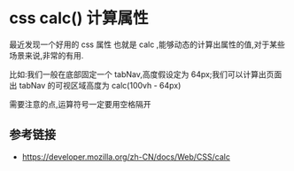# css calc() 计算属性

最近发现一个好用的 css 属性 也就是 calc ,能够动态的计算出属性的值,对于某些场景来说,非常的有用.

比如:我们一般在底部固定一个 tabNav,高度假设定为 64px;我们可以计算出页面出 tabNav 的可视区域高度为
calc(100vh - 64px)

需要注意的点,运算符号一定要用空格隔开

## 参考链接

- https://developer.mozilla.org/zh-CN/docs/Web/CSS/calc
